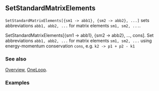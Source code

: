 ## SetStandardMatrixElements

`SetStandardMatrixElements[{sm1 -> abb1}, {sm2 -> abb2}, ...]`  sets abbreviations `abb1, abb2, ...` for matrix elements `sm1, sm2, ...`.

SetStandardMatrixElements[{sm1 -> abb1}, {sm2 -> abb2}, ..., cons]. Set abbreviations `abb1, abb2, ...` for matrix elements `sm1, sm2, ...` using energy-momentum conservation `cons`, e.g. `k2 -> p1 + p2 - k1`

### See also

[Overview](Extra/FeynCalc.md), [OneLoop](OneLoop.md).

### Examples